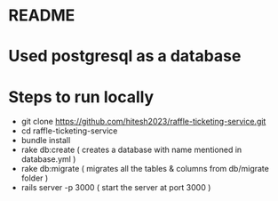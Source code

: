 # README

# Used postgresql as a database
# Steps to run locally
 * git clone https://github.com/hitesh2023/raffle-ticketing-service.git
 * cd raffle-ticketing-service
 * bundle install 
 * rake db:create ( creates a database with name mentioned in database.yml )
 * rake db:migrate ( migrates all the tables & columns from db/migrate folder )
 * rails server -p 3000 ( start the server at port 3000 )

